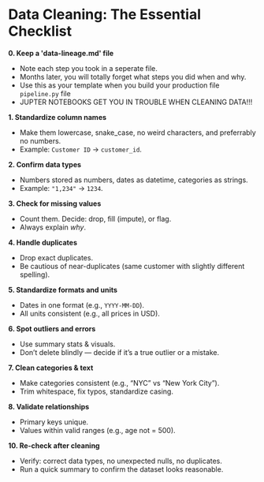# Data Cleaning: The Essential Checklist

**0. Keep a 'data-lineage.md' file**

* Note each step you took in a seperate file.  
* Months later, you will totally forget what steps you did when and why.  
* Use this as your template when you build your production file `pipeline.py` file
* JUPTER NOTEBOOKS GET YOU IN TROUBLE WHEN CLEANING DATA!!!

**1. Standardize column names**

* Make them lowercase, snake\_case, no weird characters, and preferrably no numbers.
* Example: `Customer ID` → `customer_id`.

**2. Confirm data types**

* Numbers stored as numbers, dates as datetime, categories as strings.
* Example: `"1,234"` → `1234`.

**3. Check for missing values**

* Count them. Decide: drop, fill (impute), or flag.
* Always explain *why*.

**4. Handle duplicates**

* Drop exact duplicates.
* Be cautious of near-duplicates (same customer with slightly different spelling).

**5. Standardize formats and units**

* Dates in one format (e.g., `YYYY-MM-DD`).
* All units consistent (e.g., all prices in USD).

**6. Spot outliers and errors**

* Use summary stats & visuals.
* Don’t delete blindly — decide if it’s a true outlier or a mistake.

**7. Clean categories & text**

* Make categories consistent (e.g., “NYC” vs “New York City”).
* Trim whitespace, fix typos, standardize casing.

**8. Validate relationships**

* Primary keys unique.
* Values within valid ranges (e.g., age not = 500).

**10. Re-check after cleaning**

* Verify: correct data types, no unexpected nulls, no duplicates.
* Run a quick summary to confirm the dataset looks reasonable.
